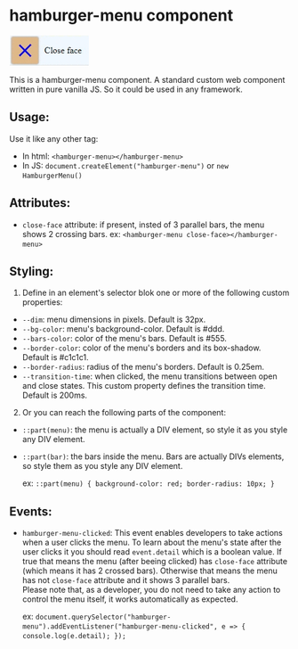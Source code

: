 # hamburger-menu component
![component](./hamburger-menu.gif)

This is a hamburger-menu component. A standard custom web component written in pure vanilla JS. So it could be used in any framework.

## Usage:
Use it like any other tag:
- In html: `<hamburger-menu></hamburger-menu>`
- In JS: `document.createElement("hamburger-menu")` or `new HamburgerMenu()`

## Attributes:
- `close-face` attribute: if present, insted of 3 parallel bars, the menu shows 2 crossing bars. ex: `<hamburger-menu close-face></hamburger-menu>`

## Styling:
1. Define in an element's selector blok one or more of the following custom properties:
- `--dim`: menu dimensions in pixels. Default is 32px.
- `--bg-color`: menu's background-color. Default is #ddd.
- `--bars-color`: color of the menu's bars. Default is #555.
- `--border-color`: color of the menu's borders and its box-shadow. Default is #c1c1c1.
- `--border-radius`: radius of the menu's borders. Default is 0.25em.
- `--transition-time`: when clicked, the menu transitions between open and close states. This custom property defines the transition time. Default is 200ms.

2. Or you can reach the following parts of the component:
- `::part(menu)`: the menu is actually a DIV element, so style it as you style any DIV element.
- `::part(bar)`: the bars inside the menu. Bars are actually DIVs elements, so style them as you style any DIV element.

  ex: `::part(menu) { background-color: red; border-radius: 10px; }`

## Events:
- `hamburger-menu-clicked`: This event enables developers to take actions when a user clicks the menu. To learn about the menu's state after the user clicks it you should read `event.detail` which is a boolean value. If true that means the menu (after beeing clicked) has `close-face` attribute (which means it has 2 crossed bars). Otherwise that means the menu has not `close-face` attribute and it shows 3 parallel bars.<br>
Please note that, as a developer, you do not need to take any action to control the menu itself, it works automatically as expected.

  ex: `document.querySelector("hamburger-menu").addEventListener("hamburger-menu-clicked", e => { console.log(e.detail); });`
